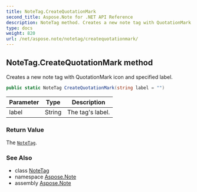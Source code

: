 ```yaml
---
title: NoteTag.CreateQuotationMark
second_title: Aspose.Note for .NET API Reference
description: NoteTag method. Creates a new note tag with QuotationMark icon and specified label
type: docs
weight: 820
url: /net/aspose.note/notetag/createquotationmark/
---
```

## NoteTag.CreateQuotationMark method

Creates a new note tag with QuotationMark icon and specified label.

```csharp
public static NoteTag CreateQuotationMark(string label = "")
```

| Parameter | Type | Description |
| --- | --- | --- |
| label | String | The tag's label. |

### Return Value

The [`NoteTag`](../).

### See Also

* class [NoteTag](../)
* namespace [Aspose.Note](../../notetag/)
* assembly [Aspose.Note](../../../)


